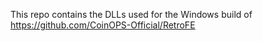 This repo contains the DLLs used for the Windows build of https://github.com/CoinOPS-Official/RetroFE
